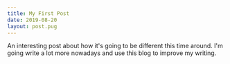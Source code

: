 ```yaml
---
title: My First Post
date: 2019-08-20
layout: post.pug
---
```


An interesting post about how it's going to be different this time around. I'm going write a lot more nowadays and use this blog to improve my writing.
